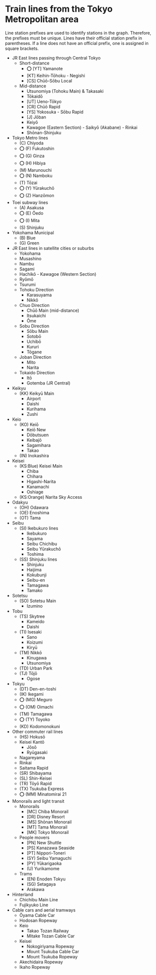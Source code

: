 # Train lines from the Tokyo Metropolitan area

<!--
  From: https://en.wikipedia.org/wiki/Template:Tokyo_transit
-->

Line station prefixes are used to identify stations in the graph.
Therefore, the prefixes must be unique.
Lines have their official station prefix in parentheses.
If a line does not have an official prefix, one is assigned in square brackets.

* JR East lines passing through Central Tokyo
  * Short-distance
    * ⭕ [YT] Yamanote
    * [KT] Keihin-Tōhoku - Negishi
    * [CS] Chūō-Sōbu Local
  * Mid-distance
    * Utsunomiya (Tohoku Main) & Takasaki
    * Tōkaidō
    * [UT] Ueno-Tōkyo
    * [CR] Chūō Rapid
    * [YS] Yokosuka - Sōbu Rapid
    * [J] Jōban
    * Keiyō
    * Kawagoe (Eastern Section) - Saikyō (Akabane) - Rinkai
    * Shōnan-Shinjuku
* Tokyo Metro lines
  * (C) Chiyoda
  * ⭕ (F) Fukutoshin
  * ⭕ (G) Ginza
  * ⭕ (H) Hibiya
  * (M) Marunouchi
  * ⭕ (N) Namboku
  * (T) Tōzai
  * ⭕ (Y) Yūrakuchō
  * ⭕ (Z) Hanzōmon
* Toei subway lines
  * (A) Asakusa
  * ⭕ (E) Ōedo
  * ⭕ (I) Mita
  * (S) Shinjuku
* Yokohama Municipal
  * (B) Blue
  * (G) Green
* JR East lines in satellite cities or suburbs
  * Yokohama
  * Musashino
  * Nambu
  * Sagami
  * Hachikō - Kawagoe (Western Section)
  * Ryōmō
  * Tsurumi
  * Tohoku Direction
    * Karasuyama
    * Nikkō
  * Chuo Direction
    * Chūō Main (mid-distance)
    * Itsukaichi
    * Ōme
  * Sobu Direction
    * Sōbu Main
    * Sotobō
    * Uchibō
    * Kururi
    * Tōgane
  * Joban Direction
    * Mito
    * Narita
  * Tokaido Direction
    * Itō
    * Gotemba (JR Central)
* Keikyu
  * (KK) Keikyū Main
    * Airport
    * Daishi
    * Kurihama
    * Zushi
* Keio
  * (KO) Keiō
    * Keiō New
    * Dōbutsuen
    * Keibajō
    * Sagamihara
    * Takao
  * (IN) Inokashira
* Keisei
  * (KS:Blue) Keisei Main
    * Chiba
    * Chihara
    * Higashi-Narita
    * Kanamachi
    * Oshiage
  * (KS:Orange) Narita Sky Access
* Odakyu
  * (OH) Odawara
  * (OE) Enoshima
  * (OT) Tama
* Seibu
  * (SI) Ikebukuro lines
    * Ikebukuro
    * Sayama
    * Seibu Chichibu
    * Seibu Yūrakuchō
    * Toshima
  * (SS) Shinjuku lines
    * Shinjuku
    * Haijima
    * Kokubunji
    * Seibu-en
    * Tamagawa
    * Tamako
* Sotetsu
  * (SO) Sotetsu Main
    * Izumino
* Tobu
  * (TS) Skytree
    * Kameido
    * Daishi
  * (TI) Isesaki
    * Sano
    * Koizumi
    * Kiryū
  * (TM) Nikkō
    * Kinugawa
    * Utsunomiya
  * (TD) Urban Park
  * (TJ) Tōjō
    * Ogose
* Tokyu
  * (DT) Den-en-toshi
  * (IK) Ikegami
  * ⭕ (MG) Meguro
  * ⭕ (OM) Oimachi
  * (TM) Tamagawa
  * ⭕ (TY) Toyoko
  * (KD) Kodomonokuni
* Other commuter rail lines
  * (HS) Hokusō
  * Keisei Kantō
    * Jōsō
    * Ryūgasaki
  * Nagareyama
  * Rinkai
  * Saitama Rapid
  * (SR) Shibayama
  * (SL) Shin-Keisei
  * (TR) Tōyō Rapid
  * (TX) Tsukuba Express
  * ⭕ (MM) Minatomirai 21
* Monorails and light transit
  * Monorails
    * [MC] Chiba Monorail
    * [DR] Disney Resort
    * [MS] Shōnan Monorail
    * [MT] Tama Monorail
    * [MK] Tokyo Monorail
  * People movers
    * [PN] New Shuttle
    * [PS] Kanazawa Seaside
    * [PT] Nippori-Toneri
    * (SY) Seibu Yamaguchi
    * [PY] Yūkarigaoka
    * (U) Yurikamome
  * Trams
    * (EN) Enoden Tokyu
    * (SG) Setagaya
    * Arakawa
* Hinterland
  * Chichibu Main Line
  * Fujikyuko Line
* Cable cars and aerial tramways
  * Ōyama Cable Car
  * Hodosan Ropeway
  * Keio
    * Takao Tozan Railway
    * Mitake Tozan Cable Car
  * Keisei
    * Nokogiriyama Ropeway
    * Mount Tsukuba Cable Car
    * Mount Tsukuba Ropeway
  * Akechidaira Ropeway
  * Ikaho Ropeway
